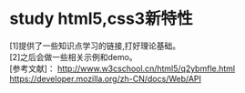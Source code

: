 # study html5,css3新特性
[1]提供了一些知识点学习的链接,打好理论基础。<br/>
[2]之后会做一些相关示例和demo。<br/>
[参考文献]：
http://www.w3cschool.cn/html5/q2ybmfle.html
https://developer.mozilla.org/zh-CN/docs/Web/API
